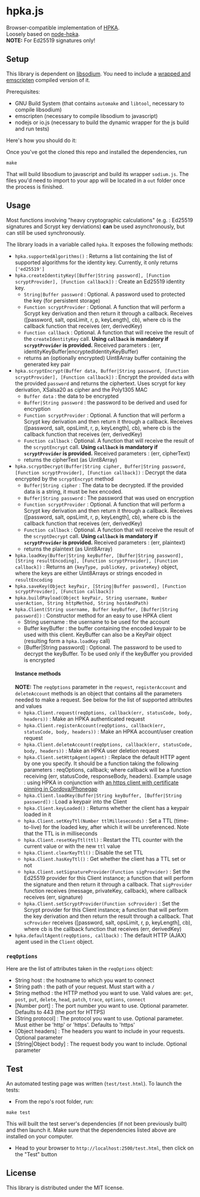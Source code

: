 # hpka.js

Browser-compatible implementation of [HPKA](https://github.com/Mowje/hpka).  
Loosely based on [node-hpka](https://github.com/Mowje/node-hpka).  
__NOTE:__ For Ed25519 signatures only!

## Setup

This library is dependent on [libsodium](https://github.com/jedisct1/libsodium). You need to include a [wrapped and emscripten](https://github.com/jedisct1/libsodium.js) compiled version of it.

Prerequisites:
* GNU Build System (that contains `automake` and `libtool`, necessary to compile libsodium)
* emscripten (necessary to compile libsodium to javascript)
* nodejs or io.js (necessary to build the dynamic wrapper for the js build and run tests)

Here's how you should do it:

Once you've got the cloned this repo and installed the dependencies, run
```shell
make
```
That will build libsodium to javascript and build its wrapper `sodium.js`. The files you'd need to import to your app will be located in a `out` folder once the process is finished.

## Usage

Most functions involving "heavy cryptographic calculations" (e.g. : Ed25519 signatures and Scrypt key derviations) __can__ be used asynchronously, but can still be used synchronously.

The library loads in a variable called `hpka`. It exposes the following methods:

* `hpka.supportedAlgorithms()` : Returns a list containing the list of supported algorithms for the identity key. Currently, it only returns `['ed25519']`
* `hpka.createIdentityKey([Buffer|String password], [Function scryptProvider], [Function callback])` : Create an Ed25519 identity key.
    * `String|Buffer password` : Optional. A password used to protected the key (for persistent storage)
    * `Function scryptProvider` : Optional. A function that will perform a Scrypt key derivation and then return it through a callback. Receives ([password, salt, opsLimit, r, p, keyLength], cb), where cb is the callback function that receives (err, derivedKey)
    * `Function callback` : Optional. A function that will receive the result of the `createIdentityKey` call. __Using `callback` is mandatory if `scryptProvider` is provided.__ Received parameters : (err, identityKeyBuffer|encryptedIdentityKeyBuffer)
    * returns an (optionally encrypted) Uint8Array buffer containing the generated key pair
* `hpka.scryptEncrypt(Buffer data, Buffer|String password, [Function scryptProvider], [Function callback])` : Encrypt the provided `data` with the provided `password` and returns the ciphertext. Uses scrypt for key derivation, XSalsa20 as cipher and the Poly1305 MAC
	* `Buffer data` : the data to be encrypted
	* `Buffer|String password` : the password to be derived and used for encryption
    * `Function scryptProvider` : Optional. A function that will perform a Scrypt key derivation and then return it through a callback. Receives ([password, salt, opsLimit, r, p, keyLength], cb), where cb is the callback function that receives (err, derivedKey)
    * `Function callback` : Optional. A function that will receive the result of the `scryptEncrypt` call. __Using `callback` is mandatory if `scryptProvider` is provided.__ Received parameters : (err, cipherText)
	* returns the cipherText (as Uint8Array)
* `hpka.scryptDecrypt(Buffer|String cipher, Buffer|String password, [Function scryptProvider], [Function callback])` : Decrypt the data encrypted by the `scryptEncrypt` method
	* `Buffer|String cipher` : The data to be decrypted. If the provided data is a string, it must be hex encoded.
	* `Buffer|String password` : The password that was used on encryption
    * `Function scryptProvider` : Optional. A function that will perform a Scrypt key derivation and then return it through a callback. Receives ([password, salt, opsLimit, r, p, keyLength], cb), where cb is the callback function that receives (err, derivedKey)
    * `Function callback` : Optional. A function that will receive the result of the `scryptDecrypt` call. __Using `callback` is mandatory if `scryptProvider` is provided.__ Received parameters : (err, plaintext)
	* returns the plaintext (as Uint8Array)
* `hpka.loadKey(Buffer|String keyBuffer, [Buffer|String password], [String resultEncoding], [Function scryptProvider], [Function callback])` : Returns an `{keyType, publicKey, privateKey}` object, where the keys are either Uint8Arrays or strings encoded in `resultEncoding`
* `hpka.saveKey(Object keyPair, [String|Buffer password], [Function scryptProvider], [Function callback])`
* `hpka.buildPayload(Object keyPair, String username, Number userAction, String httpMethod, String hostAndPath)`
* `hpka.Client(String username, Buffer keyBuffer, [Buffer|String password])` : Constructor method for an easy to use HPKA client  
	* String username : the username to be used for the account
	* Buffer keyBuffer : the buffer containing the encoded keypair to be used with this client. KeyBuffer can also be a KeyPair object (resulting form a `hpka.loadKey` call)
	* [Buffer|String password] : Optional. The password to be used to decrypt the keyBuffer. To be used only if the keyBuffer you provided is encrypted  
	#### Instance methods
	__NOTE:__ The `reqOptions` parameter in the `request`, `registerAccount` and `deleteAccount` methods is an object that contains all the parameters needed to make a request. See below for the list of supported attributes and values
	* `hpka.Client.request(reqOptions, callback(err, statusCode, body, headers))` : Make an HPKA authenticated request
	* `hpka.Client.registerAccount(reqOptions, callback(err, statusCode, body, headers))` : Make an HPKA account/user creation request
	* `hpka.Client.deleteAccount(reqOptions, callback(err, statusCode, body, headers))` : Make an HPKA user deletion request
	* `hpka.Client.setHttpAgent(agent)` : Replace the default HTTP agent by one you specify. It should be a function taking the following parameters : reqOptions, callback; where callback will be a function receiving (err, statusCode, responseBody, headers). Example usage : using HPKA in conjunction with [an https client with certificate pinning in Cordova/Phonegap](https://github.com/LockateMe/PinnedHTTPS-Phonegap-Plugin)
	* `hpka.Client.loadKey(Buffer|String keyBuffer, [Buffer|String password])` : Load a keypair into the Client
	* `hpka.Client.keyLoaded()` : Returns whether the client has a keypair loaded in it
	* `hpka.Client.setKeyTtl(Number ttlMilleseconds)` : Set a TTL (time-to-live) for the loaded key, after which it will be unreferenced. Note that the TTL is in milliseconds
	* `hpka.Client.resetKeyTtl(ttl)` : Restart the TTL counter with the current value or with the new `ttl` value
	* `hpka.Client.clearKeyTtl()` : Disable the set TTL
	* `hpka.Client.hasKeyTtl()` : Get whether the client has a TTL set or not
    * `hpka.Client.setSignatureProvider(Function sigProvider)` : Set the Ed25519 provider for this Client instance; a function that will perform the signature and then return it through a callback. That `sigProvider` function receives (message, privateKey, callback), where callback receives (err, signature)
    * `hpka.Client.setScryptProvider(Function scProvider)` : Set the Scrypt provider for this Client instance; a function that will perform the key derivation and then return the result through a callback. That `scProvider` receives ([password, salt, opsLimit, r, p, keyLength], cb), where cb is the callback function that receives (err, derivedKey)
* `hpka.defaultAgent(reqOptions, callback)` : The default HTTP (AJAX) agent used in the `Client` object.

### `reqOptions`

Here are the list of attributes taken in the `reqOptions` object:
* String host : the hostname to which you want to connect
* String path : the path of your request. Must start with a `/`
* String method : the HTTP method you want to use. Valid values are: `get`, `post`, `put`, `delete`, `head`, `patch`, `trace`, `options`, `connect`
* [Number port] : The port number you want to use. Optional parameter. Defaults to 443 (the port for HTTPS)
* [String protocol] : The protocol you want to use. Optional parameter. Must either be 'http' or 'https'. Defaults to 'https'
* [Object headers] : The headers you want to include in your requests. Optional parameter
* [String|Object body] : The request body you want to include. Optional parameter

## Test

An automated testing page was written (`test/test.html`). To launch the tests:

* From the repo's root folder, run:
```shell
make test
```
This will built the test server's dependencies (if not been previously built) and then launch it. Make sure that the dependencies listed above are installed on your computer.
* Head to your browser to `http://localhost:2500/test.html`, then click on the "Test" button

## License

This library is distributed under the MIT license.
